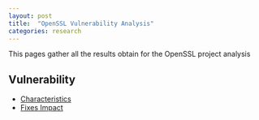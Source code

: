 ```yaml
---
layout: post
title:  "OpenSSL Vulnerability Analysis"
categories: research
---
```


This pages gather all the results obtain for the OpenSSL project analysis
 
## Vulnerability

* [Characteristics](characteristics/charac.html) 
* [Fixes Impact](fixes/fix.html)